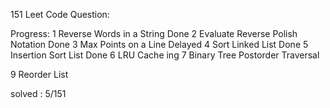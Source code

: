 151 Leet Code Question:

Progress:
1 Reverse Words in a String Done 
2 Evaluate Reverse Polish Notation Done
3 Max Points on a Line Delayed
4 Sort Linked List Done
5 Insertion Sort List Done
6 LRU Cache ing
7 Binary Tree Postorder Traversal

9 Reorder List
 
solved : 5/151
